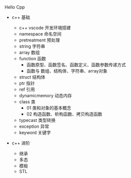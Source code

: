 Hello Cpp

- c++ 基础
    - c++ vscode 开发环境搭建
    - namespace 命名空间
    - pretreatment 预处理
    - string 字符串
    - array 数组
    - function 函数
        - 函数原型、函数签名、函数定义、函数参数传递方式
        - 函数与 数组、结构体、字符串、array对象
    - struct 结构体
    - ptr 指针
    - ref 引用
    - dynamicmemory 动态内存
    - class 类
        - 01 类和对象的基本概念
        - 02 构造函数、析构函数、拷贝构造函数
    - typecast 类型转换
    - exception 异常
    - keyword 关键字

- c++ 进阶
    - 继承
    - 多态
    - 模板
    - STL
